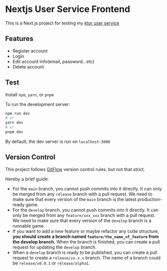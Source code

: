 # Nextjs User Service Frontend

This is a Next.js project for testing my [ktor user service](https://github.com/willake/ktor-user-service)

## Features

- Register account
- Login
- Edit account info(email, password...etc)
- Delete account

## Test

Install `npm`, `yarn`, or `pnpm`

To run the development server:

```bash
npm run dev
# or
yarn dev
# or
pnpm dev
```

By default, the dev server is run on `localhost:3000`

## Version Control

This project follows [GitFlow](http://datasift.github.io/gitflow/IntroducingGitFlow.html) version control rules, but not that strict.

Hereby a brief guide:

-   For the `main` branch, you cannot push commits into it directly. It can only be merged from any `release` branch with a pull request. We need to make sure that every version of the `main` branch is the latest production-ready game.
-   For the `develop` branch, you cannot push commits into it directly. It can only be merged from any `feature/xxx_xxx` branch with a pull request. We need to make sure that every version of the `develop` branch is a runnable game.
-   If you want to add a new feature or maybe refactor any code structure, **you should create a branch named `feature/the_name_of_feature` from the develop branch.** When the branch is finished, you can create a pull request for updating the `develop` branch.
-   When a `develop` branch is ready to be published, you can create a pull request to create a `release/vx.x.x` branch. The name of a branch could be `release/v0.0.1` or `release/alpha1`.
